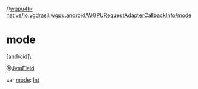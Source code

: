//[wgpu4k-native](../../../index.md)/[io.ygdrasil.wgpu.android](../index.md)/[WGPURequestAdapterCallbackInfo](index.md)/[mode](mode.md)

# mode

[android]\

@[JvmField](https://kotlinlang.org/api/core/kotlin-stdlib/kotlin.jvm/-jvm-field/index.html)

var [mode](mode.md): [Int](https://kotlinlang.org/api/core/kotlin-stdlib/kotlin/-int/index.html)